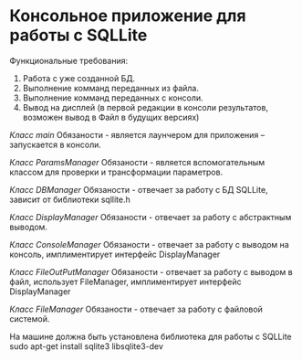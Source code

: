 # Консольное приложение для работы с SQLLite

Функциональные требования:
1. Работа  с уже созданной БД.
2. Выполнение комманд переданных из файла.
3. Выполнение комманд переданных с консоли.
4. Вывод на дисплей (в первой редакции в консоли результатов, возможен вывод в Файл в будущих версиях)



_Класс main_
Обязаности - является лаунчером для приложения – запускается в консоли.

_Класс ParamsManager_
Обязаности - является вспомогательным классом для проверки и трансформации параметров.



_Класс DBManager_ 
Обязаности -  отвечает за работу с БД SQLLite, зависит от библиотеки sqllite.h

_Класс DisplayManager_
Обязаности -  отвечает за работу с  абстрактным выводом.

_Класс ConsoleManager_
Обязаности -  отвечает за работу с   выводом на консоль, имплиментирует  интерфейс  DisplayManager

_Класс FileOutPutManager_
Обязаности -  отвечает за работу с   выводом в файл, использует FileManager, имплиментирует  интерфейс  DisplayManager

_Класс FileManager_
Обязаности -  отвечает за работу с   файловой системой.

На машине должна быть установлена библиотека для работы  с SQLLite
sudo apt-get install sqlite3 libsqlite3-dev 